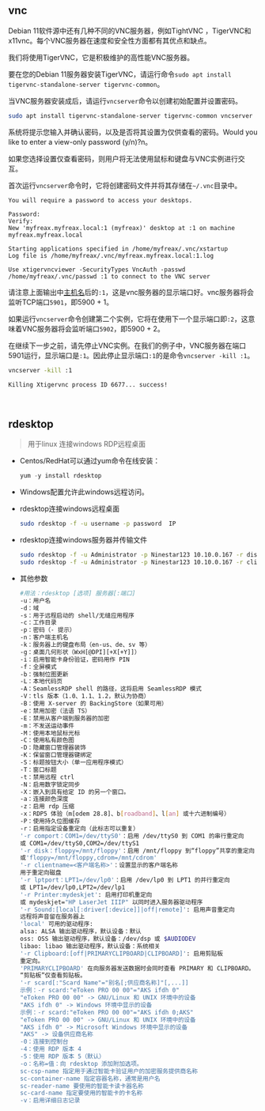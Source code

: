 
## vnc

Debian 11软件源中还有几种不同的VNC服务器，例如TightVNC ，TigerVNC和x11vnc。每个VNC服务器在速度和安全性方面都有其优点和缺点。

我们将使用TigerVNC，它是积极维护的高性能VNC服务器。

要在您的Debian 11服务器安装TigerVNC，请运行命令`sudo apt install tigervnc-standalone-server tigervnc-common`​。

当VNC服务器安装成后，请运行`vncserver`​命令以创建初始配置并设置密码。

```bash
sudo apt install tigervnc-standalone-server tigervnc-common vncserver
```

系统将提示您输入并确认密码，以及是否将其设置为仅供查看的密码。Would you like to enter a view-only password (y/n)?n。

如果您选择设置仅查看密码，则用户将无法使用鼠标和键盘与VNC实例进行交互。

首次运行`vncserver`​命令时，它将创建密码文件并将其存储在`~/.vnc`​目录中。

```
You will require a password to access your desktops.

Password:
Verify:
New 'myfreax.myfreax.local:1 (myfreax)' desktop at :1 on machine myfreax.myfreax.local

Starting applications specified in /home/myfreax/.vnc/xstartup
Log file is /home/myfreax/.vnc/myfreax.myfreax.local:1.log

Use xtigervncviewer -SecurityTypes VncAuth -passwd /home/myfreax/.vnc/passwd :1 to connect to the VNC server
```

请注意上面输出中[主机名](https://www.myfreax.com/how-to-change-hostname-on-debian-9/)后的`:1`​，这是vnc服务器的显示端口好。vnc服务器将会监听TCP端口`5901`​，即5900 + 1。

如果运行`vncserver`​命令创建第二个实例，它将在使用下一个显示端口即`:2`​，这意味着VNC服务器将会监听端口`5902`​，即5900 + 2。

在继续下一步之前，请先停止VNC实例。在我们的例子中，VNC服务器在端口5901运行，显示端口是`:1`​。因此停止显示端口`:1`​的是命令`vncserver -kill :1`​。

```bash
vncserver -kill :1
```

```
Killing Xtigervnc process ID 6677... success!
```

‍

## rdesktop

> 用于linux 连接windows RDP远程桌面

- Centos/RedHat可以通过yum命令在线安装：

  ```javascript
  yum -y install rdesktop
  ```

- Windows配置允许此windows远程访问。
- rdesktop连接windows远程桌面

  ```bash
  sudo rdesktop -f -u username -p password  IP
  ```

- rdesktop连接windows服务器并传输文件

  ```bash
  sudo rdesktop -f -u Administrator -p Ninestar123 10.10.0.167 -r disk:share=/data/archiveFile 
  sudo rdesktop -f -u Administrator -p Ninestar123 10.10.0.167 -r clipboard:PRIMARYCLIPBOARD
  ```

- 其他参数

  ```bash
  #用法：rdesktop [选项] 服务器[:端口]
  -u：用户名
  -d：域
  -s：用于远程启动的 shell/无缝应用程序
  -c：工作目录
  -p：密码（- 提示）
  -n：客户端主机名
  -k：服务器上的键盘布局（en-us、de、sv 等）
  -g：桌面几何形状（WxH[@DPI][+X[+Y]]）
  -i：启用智能卡身份验证，密码用作 PIN
  -f：全屏模式
  -b：强制位图更新
  -L：本地代码页
  -A：SeamlessRDP shell 的路径，这将启用 SeamlessRDP 模式
  -V：tls 版本（1.0、1.1、1.2，默认为协商）
  -B：使用 X-server 的 BackingStore（如果可用）
  -e：禁用加密（法语 TS）
  -E：禁用从客户端到服务器的加密
  -m：不发送运动事件
  -M：使用本地鼠标光标
  -C：使用私有颜色图
  -D：隐藏窗口管理器装饰
  -K：保留窗口管理器键绑定
  -S：标题按钮大小（单一应用程序模式）
  -T：窗口标题
  -t：禁用远程 ctrl
  -N：启用数字锁定同步
  -X：嵌入到具有给定 ID 的另一个窗口。
  -a：连接颜色深度
  -z：启用 rdp 压缩
  -x：RDP5 体验（m[odem 28.8]、b[roadband]、l[an] 或十六进制编号）
  -P：使用持久位图缓存
  -r：启用指定设备重定向（此标志可以重复）
  '-r comport：COM1=/dev/ttyS0'：启用 /dev/ttyS0 到 COM1 的串行重定向
  或 COM1=/dev/ttyS0,COM2=/dev/ttyS1
  '-r disk：floppy=/mnt/floppy'：启用 /mnt/floppy 到“floppy”共享的重定向
  或'floppy=/mnt/floppy,cdrom=/mnt/cdrom'
  '-r clientname=<客户端名称>'：设置显示的客户端名称
  用于重定向磁盘
  '-r lptport：LPT1=/dev/lp0'：启用 /dev/lp0 到 LPT1 的并行重定向
  或 LPT1=/dev/lp0,LPT2=/dev/lp1
  '-r Printer:mydeskjet': 启用打印机重定向
  或 mydeskjet="HP LaserJet IIIP" 以同时进入服务器驱动程序
  '-r Sound:[local[:driver[:device]]|off|remote]': 启用声音重定向
  远程将声音留在服务器上
  'local' 可用的驱动程序:
  alsa: ALSA 输出驱动程序，默认设备：默认
  oss: OSS 输出驱动程序，默认设备：/dev/dsp 或 $AUDIODEV
  libao: libao 输出驱动程序，默认设备：系统相关
  '-r Clipboard:[off|PRIMARYCLIPBOARD|CLIPBOARD]': 启用剪贴板
  重定向。
  'PRIMARYCLIPBOARD' 在向服务器发送数据时会同时查看 PRIMARY 和 CLIPBOARD。
  “剪贴板”仅查看剪贴板。
  '-r scard[:"Scard Name"="别名[;供应商名称]"[,...]]
  示例：-r scard:"eToken PRO 00 00"="AKS ifdh 0"
  "eToken PRO 00 00" -> GNU/Linux 和 UNIX 环境中的设备
  "AKS ifdh 0" -> Windows 环境中显示的设备
  示例：-r scard:"eToken PRO 00 00"="AKS ifdh 0;AKS"
  "eToken PRO 00 00" -> GNU/Linux 和 UNIX 环境中的设备
  "AKS ifdh 0" -> Microsoft Windows 环境中显示的设备
  "AKS" -> 设备供应商名称
  -0：连接到控制台
  -4：使用 RDP 版本 4
  -5：使用 RDP 版本 5（默认）
  -o：名称=值：向 rdesktop 添加附加选项。
  sc-csp-name 指定用于通过智能卡验证用户的加密服务提供商名称
  sc-container-name 指定容器名称，通常是用户名
  sc-reader-name 要使用的智能卡读卡器名称
  sc-card-name 指定要使用的智能卡的卡名称
  -v：启用详细日志记录
  ```
